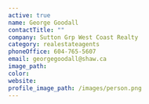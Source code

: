 ```yaml
---
active: true
name: George Goodall
contactTitle: ""
company: Sutton Grp West Coast Realty
category: realestateagents
phoneOffice: 604-765-5607
email: georgegoodall@shaw.ca
image_path:
color:
website:
profile_image_path: /images/person.png
---
```

